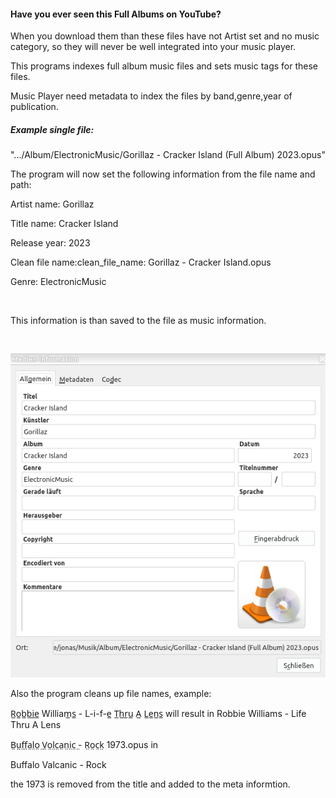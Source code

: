 #### Have you ever seen this Full Albums on YouTube?
When you download them than these files have not Artist set and no music category, so they will never be well integrated into your music player.

This programs indexes full album music files and sets music tags for these files.

Music Player need metadata to index the files by band,genre,year of publication.
##### Example single file:

".../Album/ElectronicMusic/Gorillaz - Cracker Island (Full Album) 2023.opus"

The program will now set the following information from the file name and path:

Artist name: Gorillaz

Title name: Cracker Island

Release year: 2023

Clean file name:clean_file_name: Gorillaz - Cracker Island.opus

Genre: ElectronicMusic

<br>

This information is than saved to the file as music information.

<br>

![](.readme/17_04_2023_-_01_12_05.png "Example Media Info opus file.")


Also the program cleans up file names, example:

R̲o̲b̲b̲i̲e̲ William̲s̲ - L-i-f-e̲ T̲h̲r̲u̲ A̲ L̲e̲n̲s̲
will result in 
Robbie Williams - Life Thru A Lens


B̤ṳf̤f̤a̤l̤o̤ ̤V̤o̤l̤c̤a̤n̤i̤c̤ ̤- R̤o̤c̤k̤ 1973.opus
in

Buffalo Valcanic - Rock

the 1973 is removed from the title and added to the meta informtion.

